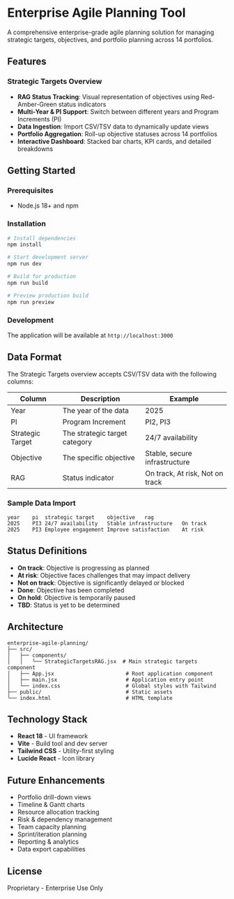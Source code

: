# Enterprise Agile Planning Tool

A comprehensive enterprise-grade agile planning solution for managing strategic targets, objectives, and portfolio planning across 14 portfolios.

## Features

### Strategic Targets Overview
- **RAG Status Tracking**: Visual representation of objectives using Red-Amber-Green status indicators
- **Multi-Year & PI Support**: Switch between different years and Program Increments (PI)
- **Data Ingestion**: Import CSV/TSV data to dynamically update views
- **Portfolio Aggregation**: Roll-up objective statuses across 14 portfolios
- **Interactive Dashboard**: Stacked bar charts, KPI cards, and detailed breakdowns

## Getting Started

### Prerequisites
- Node.js 18+ and npm

### Installation

```bash
# Install dependencies
npm install

# Start development server
npm run dev

# Build for production
npm run build

# Preview production build
npm run preview
```

### Development
The application will be available at `http://localhost:3000`

## Data Format

The Strategic Targets overview accepts CSV/TSV data with the following columns:

| Column | Description | Example |
|--------|-------------|---------|
| Year | The year of the data | 2025 |
| PI | Program Increment | PI2, PI3 |
| Strategic Target | The strategic target category | 24/7 availability |
| Objective | The specific objective | Stable, secure infrastructure |
| RAG | Status indicator | On track, At risk, Not on track |

### Sample Data Import

```tsv
year	pi	strategic target	objective	rag
2025	PI3	24/7 availability	Stable infrastructure	On track
2025	PI3	Employee engagement	Improve satisfaction	At risk
```

## Status Definitions

- **On track**: Objective is progressing as planned
- **At risk**: Objective faces challenges that may impact delivery
- **Not on track**: Objective is significantly delayed or blocked
- **Done**: Objective has been completed
- **On hold**: Objective is temporarily paused
- **TBD**: Status is yet to be determined

## Architecture

```
enterprise-agile-planning/
├── src/
│   ├── components/
│   │   └── StrategicTargetsRAG.jsx  # Main strategic targets component
│   ├── App.jsx                       # Root application component
│   ├── main.jsx                      # Application entry point
│   └── index.css                     # Global styles with Tailwind
├── public/                           # Static assets
└── index.html                        # HTML template
```

## Technology Stack

- **React 18** - UI framework
- **Vite** - Build tool and dev server
- **Tailwind CSS** - Utility-first styling
- **Lucide React** - Icon library

## Future Enhancements

- Portfolio drill-down views
- Timeline & Gantt charts
- Resource allocation tracking
- Risk & dependency management
- Team capacity planning
- Sprint/iteration planning
- Reporting & analytics
- Data export capabilities

## License

Proprietary - Enterprise Use Only
